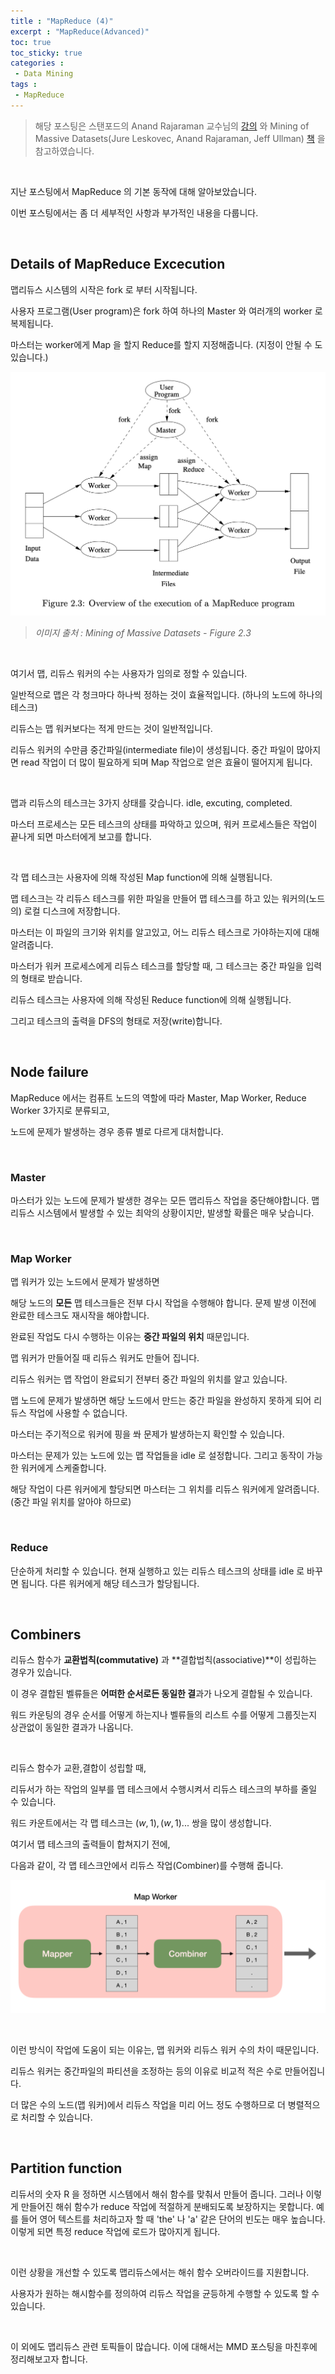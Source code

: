 ```yaml
---
title : "MapReduce (4)"
excerpt : "MapReduce(Advanced)"
toc: true
toc_sticky: true
categories :	
 - Data Mining
tags :
 - MapReduce
---
```


> 해당 포스팅은 스탠포드의 Anand Rajaraman 교수님의 [강의](https://www.youtube.com/playlist?list=PLLssT5z_DsK9JDLcT8T62VtzwyW9LNepV&app=desktop) 와 Mining of Massive Datasets(Jure Leskovec, Anand Rajaraman, Jeff Ullman) [책](http://www.mmds.org/) 을 참고하였습니다.

<br/>

지난 포스팅에서 MapReduce 의 기본 동작에 대해 알아보았습니다. 

이번 포스팅에서는 좀 더 세부적인 사항과 부가적인 내용을 다룹니다.  

<br/>

## Details of MapReduce Excecution

맵리듀스 시스템의 시작은 fork 로 부터 시작됩니다. 

사용자 프로그램(User program)은 fork 하여 하나의 Master 와 여러개의 worker 로 복제됩니다. 

마스터는 worker에게 Map 을 할지 Reduce를 할지 지정해줍니다. (지정이 안될 수 도 있습니다.)

![chunk](/assets/img/DM/d004/00.png)

> *이미지 출처 : Mining of Massive Datasets - Figure 2.3*

<br/>

여기서 맵, 리듀스 워커의 수는 사용자가 임의로 정할 수 있습니다. 

일반적으로 맵은 각 청크마다 하나씩 정하는 것이 효율적입니다. (하나의 노드에 하나의 테스크)

리듀스는 맵 워커보다는 적게 만드는 것이 일반적입니다.  

리듀스 워커의 수만큼 중간파일(intermediate file)이  생성됩니다. 중간 파일이 많아지면 read 작업이 더 많이 필요하게 되며 Map 작업으로 얻은 효율이 떨어지게 됩니다. 

<br/>

맵과 리듀스의 테스크는 3가지 상태를 갖습니다. idle, excuting, completed. 

마스터 프로세스는 모든 테스크의 상태를 파악하고 있으며, 워커 프로세스들은 작업이 끝나게 되면 마스터에게 보고를 합니다. 

<br/>

각 맵 테스크는 사용자에 의해 작성된 Map function에 의해 실행됩니다. 

맵 테스크는 각 리듀스 테스크를 위한 파일을 만들어 맵 테스크를 하고 있는 워커의(노드의) 로컬 디스크에 저장합니다.

마스터는 이 파일의 크기와 위치를 알고있고, 어느 리듀스 테스크로 가야하는지에 대해 알려줍니다. 

마스터가 워커 프로세스에게 리듀스 테스크를 할당할 때, 그 테스크는 중간 파일을 입력의 형태로 받습니다. 

리듀스 테스크는 사용자에 의해 작성된 Reduce function에 의해 실행됩니다. 

그리고 테스크의 출력을 DFS의 형태로 저장(write)합니다.

<br/>

## Node failure

MapReduce 에서는 컴퓨트 노드의 역할에 따라 Master, Map Worker, Reduce Worker 3가지로 분류되고, 

노드에 문제가 발생하는 경우 종류 별로 다르게 대처합니다. 

<br/>

### Master

마스터가 있는 노드에 문제가 발생한 경우는 모든 맵리듀스 작업을 중단해야합니다. 맵리듀스 시스템에서 발생할 수 있는 최악의 상황이지만, 발생할 확률은 매우 낮습니다. 

<br/>

### Map Worker

맵 워커가 있는 노드에서 문제가 발생하면 

해당 노드의 **모든** 맵 테스크들은 전부 다시 작업을 수행해야 합니다. 문제 발생 이전에 완료한 테스크도 재시작을 해야합니다. 

완료된 작업도 다시 수행하는 이유는 **중간 파일의 위치** 때문입니다. 

맵 워커가 만들어질 때 리듀스 워커도 만들어 집니다. 

리듀스 워커는 맵 작업이 완료되기 전부터 중간 파일의 위치를 알고 있습니다. 

맵 노드에 문제가 발생하면 해당 노드에서 만드는 중간 파일을 완성하지 못하게 되어 리듀스 작업에 사용할 수 없습니다. 

마스터는 주기적으로 워커에 핑을 쏴 문제가 발생하는지 확인할 수 있습니다. 

마스터는 문제가 있는 노드에 있는 맵 작업들을 idle 로 설정합니다. 그리고 동작이 가능한 워커에게 스케줄합니다. 

해당 작업이 다른 워커에게 할당되면 마스터는 그 위치를 리듀스 워커에게 알려줍니다. (중간 파일 위치를 알아야 하므로)

<br/>

### Reduce

단순하게 처리할 수 있습니다. 현재 실행하고 있는 리듀스 테스크의 상태를 idle 로 바꾸면 됩니다. 다른 워커에게 해당 테스크가 할당됩니다.



<br/>

## Combiners

리듀스 함수가 **교환법칙(commutative)** 과 **결합법칙(associative)**이 성립하는 경우가 있습니다. 

이 경우 결합된 벨류들은 **어떠한 순서로든 동일한 결**과가 나오게 결합될 수 있습니다. 

워드 카운팅의 경우 순서를 어떻게 하는지나 벨류들의 리스트 수를 어떻게 그룹짓는지 상관없이 동일한 결과가 나옵니다. 

<br/>

리듀스 함수가 교환,결합이 성립할 때, 

리듀서가 하는 작업의 일부를 맵 테스크에서 수행시켜서 리듀스 테스크의 부하를 줄일 수 있습니다. 

워드 카운트에서는 각 맵 테스크는 $(w,1) ,(w,1) ...$ 쌍을 많이 생성합니다. 

여기서 맵 테스크의 출력들이 합쳐지기 전에,

다음과 같이, 각 맵 테스크안에서 리듀스 작업(Combiner)를 수행해 줍니다.  

![chunk](/assets/img/DM/d004/01.png)

<br/>

이런 방식이 작업에 도움이 되는 이유는, 맵 워커와 리듀스 워커 수의 차이 때문입니다. 

리듀스 워커는 중간파일의 파티션을 조정하는 등의 이유로 비교적 적은 수로 만들어집니다. 

더 많은 수의 노드(맵 워커)에서 리듀스 작업을 미리 어느 정도 수행하므로 더 병렬적으로 처리할 수 있습니다.   

<br/>

## Partition function

리듀서의 숫자 R 을 정하면 시스템에서 해쉬 함수를 맞춰서 만들어 줍니다. 그러나 이렇게 만들어진 해쉬 함수가 reduce 작업에 적절하게 분배되도록 보장하지는 못합니다. 예를 들어 영어 텍스트를 처리하고자 할 때 'the' 나 'a' 같은 단어의 빈도는 매우 높습니다. 이렇게 되면 특정 reduce 작업에 로드가 많아지게 됩니다.

<br/>

이런 상황을 개선할 수 있도록 맵리듀스에서는 해쉬 함수 오버라이드를 지원합니다.  

사용자가 원하는 해시함수를 정의하여 리듀스 작업을 균등하게 수행할 수 있도록 할 수 있습니다.

<br/>

이 외에도 맵리듀스 관련 토픽들이 많습니다. 이에 대해서는 MMD 포스팅을 마친후에 정리해보고자 합니다.

